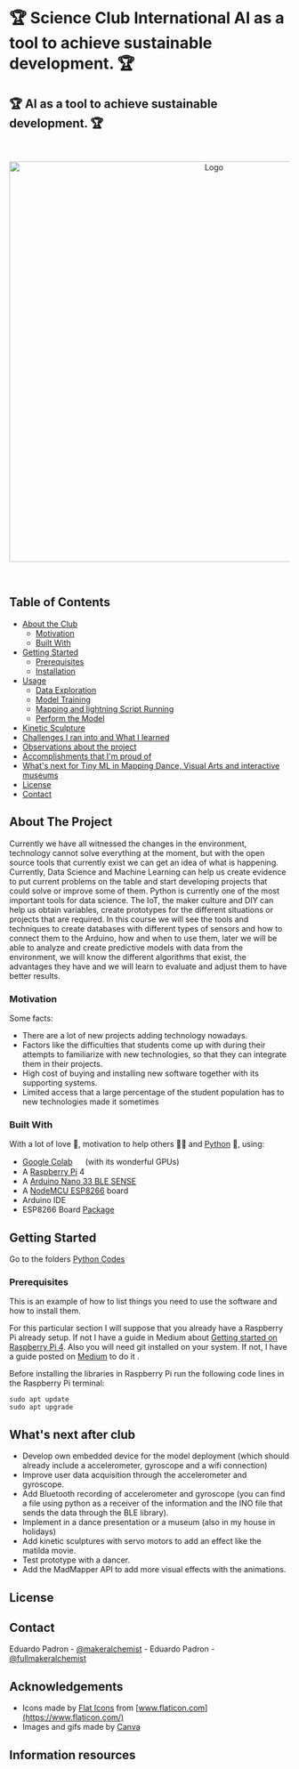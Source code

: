 <!--
*** Thanks for checking out this README Template. If you have a suggestion that would
*** make this better, please fork the tinyml-mapping-backlight and create a pull request or simply open
*** an issue with the tag "suggest".
*** Thanks again! Now go create something AMAZING! :D
***
***
*** 
-->

<!--#     The TensorFlow Microcontroller Challenge    -->
   <h1>🏆 Science Club International AI as a tool to achieve sustainable development. 🏆</h1>
   <h2>🏆 AI as a tool to achieve sustainable development. 🏆</h2>

<!-- PROJECT LOGO -->
<br />
<p align="center">
  <a href="https://github.com/fullmakeralchemist/tinyml-mapping-backlight">
    <img src="assets/logo.png" alt="Logo" width="720">
  </a>
  <br />
</p>
<br />

<!-- TABLE OF CONTENTS -->
## Table of Contents

* [About the Club](#about-the-project)
  * [Motivation](#motivation)
  * [Built With](#built-with)
* [Getting Started](#getting-started)
  * [Prerequisites](#prerequisites)
  * [Installation](#installation)
* [Usage](#usage)
  * [Data Exploration](#data-exploration)
  * [Model Training](#model-training)
  * [Mapping and lightning Script Running](#mapping-and-lightning-script-running)
  * [Perform the Model](#perform-the-model)
* [Kinetic Sculpture](#kinetic-sculpture)
* [Challenges I ran into and What I learned](#challenges-i-ran-into-and-what-i-learned)
* [Observations about the project](#observations-about-the-project)
* [Accomplishments that I'm proud of](#accomplishments-that-im-proud-of)
* [What's next for Tiny ML in Mapping Dance, Visual Arts and interactive museums](##whats-next-for-tiny-ml-in-mapping-dance-visual-arts-and-interactive-museums)
* [License](#license)
* [Contact](#contact)

<!-- ABOUT THE PROJECT -->
## About The Project

<!-- [![Tiny ML in Mapping Dance](https://i9.ytimg.com/vi/3YUVTDTo-Zk/mq1.jpg?sqp=CNTs2IcG&rs=AOn4CLBiPsvQ2bGNVZvn_j-nJXj8d81hLA)](https://www.youtube.com/watch?v=3YUVTDTo-Zk) -->


Currently we have all witnessed the changes in the environment, technology cannot solve everything at the moment, but with the open source tools that currently exist we can get an idea of what is happening. Currently, Data Science and Machine Learning can help us create evidence to put current problems on the table and start developing projects that could solve or improve some of them. Python is currently one of the most important tools for data science. The IoT, the maker culture and DIY can help us obtain variables, create prototypes for the different situations or projects that are required. In this course we will see the tools and techniques to create databases with different types of sensors and how to connect them to the Arduino, how and when to use them, later we will be able to analyze and create predictive models with data from the environment, we will know the different algorithms that exist, the advantages they have and we will learn to evaluate and adjust them to have better results.


### Motivation

Some facts:

- There are a lot of new projects adding technology nowadays.
- Factors like the difficulties that students come up with during their attempts to familiarize with new technologies, so that they can integrate them in their projects.
- High cost of buying and installing new software together with its supporting systems.
- Limited access that a large percentage of the student population has to new technologies made it sometimes 

### Built With

With a lot of love 💖, motivation to help others 💪🏼 and [Python](https://www.python.org/) 🐍, using:

* [Google Colab](https://colab.research.google.com/) <img src="https://colab.research.google.com/img/favicon.ico" width="15"> (with its wonderful GPUs)
* A [Raspberry Pi](https://www.raspberrypi.org/) 4 <img src="https://www.raspberrypi.org/homepage-9df4b/favicon.png" width="15">
* A [Arduino Nano 33 BLE SENSE](https://store.arduino.cc/usa/nano-33-ble-sense)
* A [NodeMCU ESP8266](https://nodemcu.readthedocs.io/en/release/) board
* Arduino IDE
* ESP8266 Board [Package](https://learn.adafruit.com/adafruit-feather-huzzah-esp8266/using-arduino-ide)


<!-- GETTING STARTED -->
## Getting Started

Go to the folders [Python Codes](https://github.com/fullmakeralchemist/SCI/tree/'main'/Python%20Codes)


### Prerequisites

This is an example of how to list things you need to use the software and how to install them. 

For this particular section I will suppose that you already have a Raspberry Pi already setup. If not I have a guide in Medium about [Getting started on Raspberry Pi 4](https://fullmakeralchemist.medium.com/setting-up-your-raspberry-pi-4-wireless-f51c16937d1e). Also you will need git installed on your system. If not, I have a guide posted on [Medium](https://fullmakeralchemist.medium.com/install-git-and-visual-studio-code-on-raspberry-pi-48d054fdee07) to do it .

Before installing the libraries in Raspberry Pi run the following code lines in the Raspberry Pi terminal:

```
sudo apt update
sudo apt upgrade
```
<!--
After updating and upgrading we will write the following command:

```
sudo pip3 install python-vlc
```

To install the Mosquitto Broker enter these next commands:

```
pi@raspberry:~ $ sudo apt install -y mosquitto mosquitto-clients
```

You’ll have to type Y and press Enter to confirm the installation. To make Mosquitto auto start on boot up enter:

```
pi@raspberry:~ $ sudo systemctl enable mosquitto.service
```
```
pi@raspberry:~ $  mosquitto -v
```
This returns the Mosquitto version that is currently running in your Raspberry Pi. It should be 1.5.X or above.

<center>
<img src="assets/mosquittov.png" width="60%">
</center>

#### Raspberry Pi IP Address & Paho Package

To use Mosquitto broker later on your projects, you’ll need your Raspberry Pi IP address. To retrieve your Raspberry Pi IP address, type the next command in your Terminal window:
```
pi@raspberry:~ $ hostname -I
```
<center>
<img src="assets/iprasp.png" width="60%">
</center>

The Paho package provides a client class which enables applications to connect to an MQTT broker to publish messages, and to subscribe to topics and receive published messages. In this project, the Python script is going to publish messages to the ESP8266 to turn the GPIOs on and off to control the lights.
To install paho-mqtt run the following command:

```
sudo pip install paho-mqtt
```

And those are the steps that we will follow to set up our Raspberry Pi. In any case, this specific setup can be seen in the corresponding [Raspberry_Script](https://github.com/fullmakeralchemist/tinyml-mapping-backlight/tree/master/Raspberry_Script) folder.

Now lets see the setup for the Arduino IDE


#### Setup Arduino IDE

To install the ESP8266 Board Package enter:

```
http://arduino.esp8266.com/stable/package_esp8266com_index.json
```
Into Additional Board Manager URLs field in the Arduino v1.6.4+ preferences.

<center>
<img src="assets/boardurl.png" width="60%">
</center>

Next, use the Board manager to install the ESP8266 package.

<center>
<img src="assets/boardmanager.png" width="60%">
</center>

After the install process, you should see that esp8266 package is marked INSTALLED. Close the Boards Manager window once the install process has completed.

Setup ESP8266 Support When you've restarted, select Adafruit Feather HUZZAH ESP8266  from the Tools->Board dropdown.

<center>
<img src="assets/dropdown.png" width="60%">
</center>

#### Getting the MQTT library for the ESP8266
For the ESP8266 to interact with the Raspberry Pi web server, you need to install the PubSubClient [library](https://github.com/knolleary/pubsubclient). This library provides a client for doing simple publish/subscribe messaging with a server that supports MQTT (basically allows your ESP8266 to talk with a Python web server).

##### Installing the Library
1. [Click here to download the PubSubClient library](https://github.com/knolleary/pubsubclient/archive/master.zip). You should have a .zip folder in your Downloads folder
2. Unzip the .zip folder and you should get pubsubclient-master folder
3. Rename your folder from pubsubclient-master to pubsubclient
4. Move the pubsubclient folder to your Arduino IDE installation libraries folder
5. Then, re-open your Arduino IDE

The library comes with a number of example sketches. See File > Examples > PubSubClient within the Arduino IDE software.

Finally, you can upload the full [sketch](https://github.com/fullmakeralchemist/tinyml-mapping-backlight/tree/master/ESP8266_Sketches/lightsmqtt) to your ESP8266 (replace with your SSID, password and RPi IP address **see the comments in the sketch**):

### Run the script


Clone the tinyml-mapping-backlight repo, download it or just copy and paste from the files from this repo:
bash
```
git clone https://github.com/fullmakeralchemist/tinyml-mapping-backlight
```

The simplest way is just using the Thonny IDE which is included with Raspberry Pi OS, Thonny comes with Python 3.6 built in, so you don’t need to install anything. Just open up the program, which you’ll find under Menu > Programming. It offers a lot of advanced features not currently available in the Python 3 (IDLE) program. Also you can follow my guide to install Visual Studio Code, but some libraries show some errors trying to run the script. So I recommend you to use the Thonny IDE.

<center>
<img src="assets/run.png" width="60%">
</center>
-->


## What's next after club

- Develop own embedded device for the model deployment (which should already include a accelerometer, gyroscope and a wifi connection)
- Improve user data acquisition through the accelerometer and gyroscope.
- Add Bluetooth recording of accelerometer and gyroscope (you can find a file using python as a receiver of the information and the INO file that sends the data through the BLE library).
- Implement in a dance presentation or a museum (also in my house in holidays)
- Add kinetic sculptures with servo motors to add an effect like the matilda movie.
- Test prototype with a dancer.
- Add the MadMapper API to add more visual effects with the animations.


## License


<!-- CONTACT -->
## Contact

Eduardo Padron - [@makeralchemist](https://twitter.com/makeralchemist) - 
Eduardo Padron - [@fullmakeralchemist]()


<!-- ACKNOWLEDGEMENTS -->
## Acknowledgements

* Icons made by [Flat Icons](https://www.flaticon.com/authors/flat-icons) from [www.flaticon.com](https://www.flaticon.com/)
* Images and gifs made by [Canva](https://www.canva.com/) 

<!-- Information resources -->
## Information resources